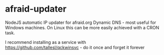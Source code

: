 # afraid-updater

NodeJS automatic IP updater for afraid.org Dynamic DNS - most useful for Windows machines. On Linux this can be more easily achieved with a CRON task.

I recommend installing as a service with https://github.com/tallesl/qckwinsvc - do it once and forget it forever
